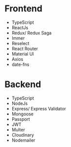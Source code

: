 # Frontend

- TypeScript
- ReactJs
- Redux/ Redux Saga
- Immer
- Reselect
- React Router
- Material UI
- Axios
- date-fns

# Backend

- TypeScript
- NodeJs
- Express/ Express Validator
- Mongoose
- Passport
- JWT
- Multer
- Cloudinary
- Nodemailer
